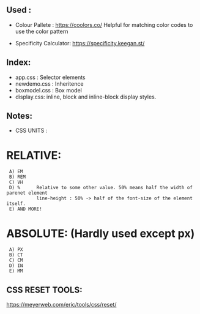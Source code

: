 ## Used : 
- Colour Pallete : https://coolors.co/
     Helpful for matching color codes to use the color pattern

- Specificity Calculator: https://specificity.keegan.st/



## Index:

- app.css : Selector elements 
- newdemo.css : Inheritence
- boxmodel.css : Box model 
- display.css: inline, block and inline-block display styles.




## Notes: 

- CSS UNITS :

RELATIVE:
======================
     A) EM     
     B) REM
     C) VH     
     D) %      Relative to some other value. 50% means half the width of parenet element 
               line-height : 50% -> half of the font-size of the element itself.
     E) AND MORE! 

ABSOLUTE: (Hardly used except px)
======================
     A) PX
     B) CT
     C) CM
     D) IN
     E) MM


## CSS RESET TOOLS: 
https://meyerweb.com/eric/tools/css/reset/
